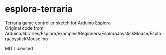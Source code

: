 # esplora-terraria  
Terraria game controller sketch for Arduino Esplora  
Original code from:  
Arduino/libraries/Esplora/examples/Beginners/EsploraJoystickMouse/EsploraJoystickMouse.ino  
    
MIT Licensed